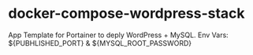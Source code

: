 # docker-compose-wordpress-stack
App Template for Portainer to deply WordPress + MySQL. Env Vars: ${PUBHLISHED_PORT} &amp; ${MYSQL_ROOT_PASSWORD}
